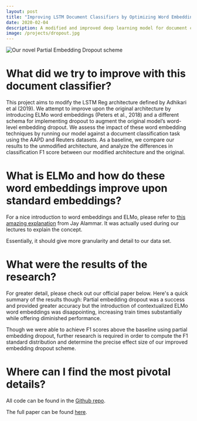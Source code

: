```yaml
---
layout: post
title: "Improving LSTM Document Classifiers by Optimizing Word Embedding Techniques (Python, PyTorch)"
date: 2020-02-04
description: A modified and improved deep learning model for document classification using ELMo word embeddings and a novel dropout scheme to improve classification accuracy.
image: /projects/dropout.jpg
---
```


![Our novel Partial Embedding Dropout scheme](/projects/dropout.jpg)

# What did we try to improve with this document classifier?

This project aims to modify the LSTM Reg architecture defined by Adhikari et al (2019). We attempt to improve upon the original architecture by introducing ELMo word embeddings (Peters et al., 2018) and a different schema for implementing dropout to augment the original model’s word-level embedding dropout. We assess the impact of these word embedding techniques by running our model against a document classification task using the
AAPD and Reuters datasets. As a baseline, we compare our results to the unmodified architecture, and analyze the differences in classification F1 score between our modified architecture and the original.

# What is ELMo and how do these word embeddings improve upon standard embeddings?

For a nice introduction to word embeddings and ELMo, please refer to [this amazing explanation](http://jalammar.github.io/illustrated-bert/) from Jay Alammar. It was actually used during our lectures to explain the concept.

Essentially, it should give more granularity and detail to our data set.

# What were the results of the research?

For greater detail, please check out our official paper below. Here's a quick summary of the results though: Partial embedding dropout was a success and provided greater accuracy but the introduction of contextualized ELMo
word embeddings was disappointing, increasing train times substantially while offering diminished performance.

Though we were able to achieve F1 scores above the baseline using partial embedding dropout, further research is required in order to compute the F1 standard distribution and determine the precise effect size of our improved embedding dropout scheme.

# Where can I find the most pivotal details?

All code can be found in the [Github repo](https://github.com/justintranjt/hedwig).

The full paper can be found [here](https://justintranjt.me/research/Improving_LSTM_Document_Classifiers_by_Optimizing_Word_Embedding_Techniques.pdf).
